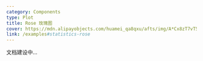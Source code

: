 ```yaml
---
category: Components
type: Plot
title: Rose 玫瑰图
cover: https://mdn.alipayobjects.com/huamei_qa8qxu/afts/img/A*Cx8zT7vT5bUAAAAAAAAAAAAADmJ7AQ/original
link: /examples#statistics-rose
---
```


文档建设中...
